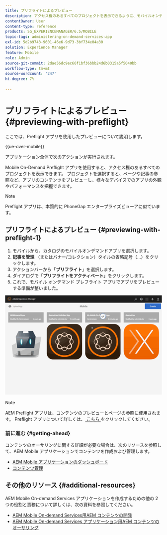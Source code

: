 ```yaml
---
title: プリフライトによるプレビュー
description: アクセス権のあるすべてのプロジェクトを表示できるように、モバイルオンデマンドのプリフライトアプリを使用する方法を説明します。
contentOwner: User
content-type: reference
products: SG_EXPERIENCEMANAGER/6.5/MOBILE
topic-tags: administering-on-demand-services-app
exl-id: 5d2b9743-9601-46e6-9d73-3bf734e04a30
solution: Experience Manager
feature: Mobile
role: Admin
source-git-commit: 2dae56dc9ec66f1bf36bbb24d6b0315a5f5040bb
workflow-type: tm+mt
source-wordcount: '247'
ht-degree: 7%

---
```


# プリフライトによるプレビュー {#previewing-with-preflight}

ここでは、Preflight アプリを使用したプレビューについて説明します。

{{ue-over-mobile}}

アプリケーション全体で次のアクションが実行されます。

Mobile On-Demand Preflight アプリを使用すると、アクセス権のあるすべてのプロジェクトを表示できます。 プロジェクトを選択すると、ページや記事の参照など、アプリのコンテンツをプレビューし、様々なデバイスでのアプリの外観やパフォーマンスを把握できます。

>[!NOTE]
>
>Preflight アプリは、本質的に PhoneGap エンタープライズビューアに似ています。

## プリフライトによるプレビュー {#previewing-with-preflight-1}

1. モバイルから、カタログのモバイルオンデマンドアプリを選択します。
1. **記事を管理** （またはバナー/コレクション）タイルの省略記号（...）をクリックします。
1. アクションバーから「**プリフライト**」を選択します。
1. ダイアログで「**プリフライトをアクティベート**」をクリックします。
1. これで、モバイル オンデマンド プレフライト アプリでアプリをプレビューする準備が整いました。

![chlimage_1-8](assets/chlimage_1-8.gif)

>[!NOTE]
>
>AEM Preflight アプリは、コンテンツのプレビューとページの参照に使用されます。 Preflight アプリについて詳しくは、[ こちら ](https://helpx.adobe.com/digital-publishing-solution/help/aem-mobile-end-of-life-faq.html) をクリックしてください。
>

### 前に進む {#getting-ahead}

コンテンツのオーサリングに関する詳細が必要な場合は、次のリソースを参照して、AEM Mobile アプリケーションでコンテンツを作成および管理します。

* [AEM Mobile アプリケーションのダッシュボード](/help/mobile/mobile-apps-ondemand-application-dashboard.md)
* [コンテンツ管理](/help/mobile/mobile-apps-ondemand-manage-content-ondemand.md)

## その他のリソース {#additional-resources}

AEM Mobile On-demand Services アプリケーションを作成するための他の 2 つの役割と責務について詳しくは、次の資料を参照してください。

* [AEM Mobile On-demand Services用AEM コンテンツの開発](/help/mobile/aem-mobile-on-demand.md)
* [AEM Mobile On-demand Services アプリケーション用AEM コンテンツのオーサリング](/help/mobile/mobile-apps-ondemand.md)
